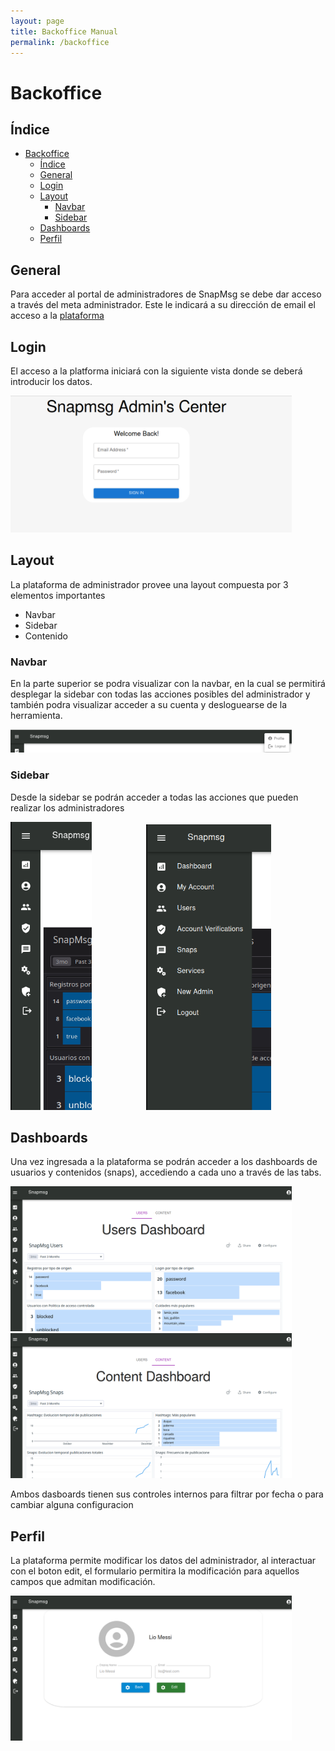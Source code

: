 ```yaml
---
layout: page
title: Backoffice Manual
permalink: /backoffice
---
```


# Backoffice

## Índice
- [Backoffice](#backoffice)
  - [Índice](#índice)
  - [General ](#general-)
  - [Login](#login)
  - [Layout](#layout)
    - [Navbar](#navbar)
    - [Sidebar](#sidebar)
  - [Dashboards](#dashboards)
  - [Perfil](#perfil)

## General <a name="general"></a>
Para acceder al portal de administradores de SnapMsg se debe dar acceso a través del meta administrador. Este le indicará a su dirección de email el acceso a la [plataforma](https://7552-snapmsg-backoffice.vercel.app/l)

## Login
El acceso a la platforma iniciará con la siguiente vista donde se deberá introducir los datos.

<img src="./docs/assets/images/login.png" width="450">

## Layout

La plataforma de administrador provee una layout compuesta por 3 elementos importantes

- Navbar
- Sidebar
- Contenido

### Navbar
En la parte superior se podra visualizar con la navbar, en la cual se permitirá desplegar la sidebar con todas las acciones posibles del administrador y también podra visualizar acceder a su cuenta y desloguearse de la herramienta.

<img src="./docs/assets/images/navbar.png" width="450">

### Sidebar

Desde la sidebar se podrán acceder a todas las acciones que pueden realizar los administradores

<img src="./docs/assets/images/sidebar-closed.png" width="130">
&nbsp;&nbsp;&nbsp;&nbsp;&nbsp;&nbsp;&nbsp;&nbsp;&nbsp;&nbsp;&nbsp;&nbsp;&nbsp;&nbsp;&nbsp;&nbsp;&nbsp;&nbsp;&nbsp;&nbsp;
<img src="./docs/assets/images/sidebar-open.png" width="200">



## Dashboards

Una vez ingresada a la plataforma se podrán acceder a los dashboards de usuarios y contenidos (snaps), accediendo a cada uno a través de las tabs.

<img src="./docs/assets/images/users_dashboard.png" width="450">

<img src="./docs/assets/images/content_dashboard.png" width="450">

Ambos dasboards tienen sus controles internos para filtrar por fecha o para cambiar alguna configuracion

## Perfil

La plataforma permite modificar los datos del administrador, al interactuar con el boton edit, el formulario permitira la modificación para aquellos campos que admitan modificación.

<img src="./docs/assets/images/perfil.png" width="450">

